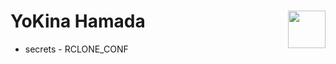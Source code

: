 # YoKina Hamada <img src="https://cdn.discordapp.com/attachments/863056311569481729/871394565117055046/logo.png" width="60px" align="right">

- secrets - RCLONE_CONF